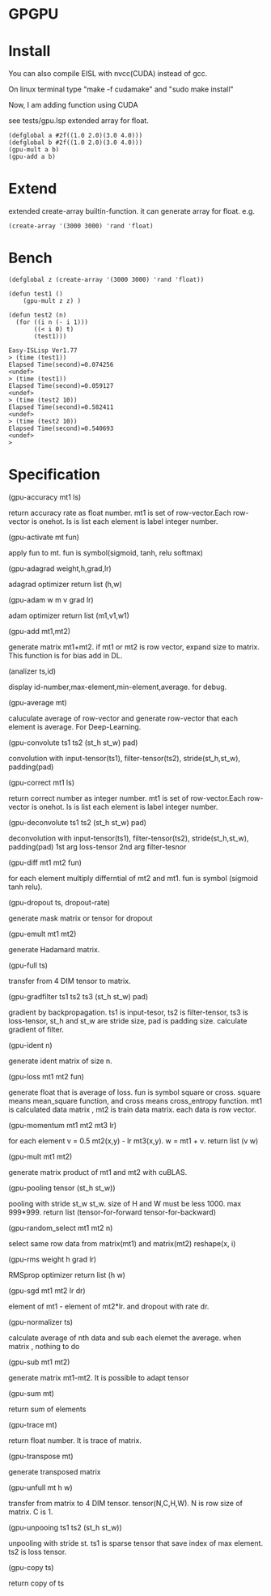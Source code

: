 # GPGPU

# Install
You can also compile EISL with nvcc(CUDA) instead of gcc.

On linux terminal type "make -f cudamake" and "sudo make install"

Now, I am adding function using CUDA

see tests/gpu.lsp
extended array for float.
```
(defglobal a #2f((1.0 2.0)(3.0 4.0)))
(defglobal b #2f((1.0 2.0)(3.0 4.0)))
(gpu-mult a b)
(gpu-add a b)
```
# Extend
extended create-array builtin-function.
it can generate array for float. e.g.
```
(create-array '(3000 3000) 'rand 'float)
```

# Bench

```
(defglobal z (create-array '(3000 3000) 'rand 'float))

(defun test1 ()
    (gpu-mult z z) )

(defun test2 (n)
  (for ((i n (- i 1)))
       ((< i 0) t)
       (test1)))

Easy-ISLisp Ver1.77
> (time (test1))
Elapsed Time(second)=0.074256
<undef>
> (time (test1))
Elapsed Time(second)=0.059127
<undef>
> (time (test2 10))
Elapsed Time(second)=0.582411
<undef>
> (time (test2 10))
Elapsed Time(second)=0.540693
<undef>
> 

```



# Specification

(gpu-accuracy mt1 ls)

return accuracy rate as float number. mt1 is set of row-vector.Each row-vector is onehot. ls is list each element is label integer number.

(gpu-activate mt fun) 

apply fun to mt. fun is symbol(sigmoid, tanh, relu softmax)

(gpu-adagrad weight,h,grad,lr) 

adagrad optimizer return list (h,w)

(gpu-adam w m v grad lr) 

adam optimizer return list (m1,v1,w1)

(gpu-add mt1,mt2) 

generate matrix mt1+mt2. if mt1 or mt2 is row vector, expand size to matrix. This function is for bias add in DL.

(analizer ts,id) 

display id-number,max-element,min-element,average. for debug.

(gpu-average mt) 

caluculate average of row-vector and generate row-vector that each element is average. For Deep-Learning.

(gpu-convolute ts1 ts2 (st_h st_w) pad) 

convolution with input-tensor(ts1), filter-tensor(ts2), stride(st_h,st_w), padding(pad)

(gpu-correct mt1 ls) 

return correct number as integer number. mt1 is set of row-vector.Each row-vector is onehot. ls is list each element is label integer number.

(gpu-deconvolute ts1 ts2 (st_h st_w) pad) 

deconvolution with input-tensor(ts1), filter-tensor(ts2), stride(st_h,st_w), padding(pad) 1st arg loss-tensor 2nd arg filter-tesnor

(gpu-diff mt1 mt2 fun)

for each element multiply differntial of mt2 and mt1. fun is symbol (sigmoid tanh relu).

(gpu-dropout ts, dropout-rate)

generate mask matrix or tensor for dropout

(gpu-emult mt1 mt2)

generate Hadamard matrix.

(gpu-full ts)

transfer from 4 DIM tensor to matrix.

(gpu-gradfilter ts1 ts2 ts3 (st_h st_w) pad) 

gradient by backpropagation. ts1 is input-tesor, ts2 is filter-tensor, ts3 is loss-tensor, st_h and st_w are stride size, pad is padding size. calculate gradient of filter.

(gpu-ident n) 

generate ident matrix of size n.

(gpu-loss mt1 mt2 fun)

generate float that is average of loss. fun is symbol square or cross. square means mean_square function, and cross means cross_entropy function. mt1 is calculated data matrix , mt2 is train data matrix. each data is row vector.


(gpu-momentum mt1 mt2 mt3 lr) 

for each element v = 0.5 mt2(x,y) - lr mt3(x,y). w = mt1 + v. return list (v w) 

(gpu-mult mt1 mt2)

generate matrix product of mt1 and mt2 with cuBLAS. 

(gpu-pooling tensor (st_h st_w)) 

pooling with stride st_w st_w. size of H and W must be less 1000. max 999*999. 
return list (tensor-for-forward tensor-for-backward)


(gpu-random_select mt1 mt2 n) 

select same row data from matrix(mt1) and matrix(mt2)
reshape(x, i)


(gpu-rms weight h grad lr) 

RMSprop optimizer return list (h w)


(gpu-sgd mt1 mt2 lr dr) 

element of mt1 - element of mt2*lr. and dropout with rate dr.


(gpu-normalizer ts) 

calculate average of nth data and sub each elemet the average. when matrix , nothing to do

(gpu-sub mt1 mt2) 

generate matrix mt1-mt2. It is possible to adapt tensor

(gpu-sum mt) 

return sum of elements


(gpu-trace mt) 

return float number. It is trace of matrix.


(gpu-transpose mt) 

generate transposed matrix

(gpu-unfull mt h w) 

transfer from matrix to 4 DIM tensor. tensor(N,C,H,W). N is row size of matrix. C is 1.


(gpu-unpooing ts1 ts2 (st_h st_w)) 

unpooling with stride st. ts1 is sparse tensor that save index of max element. ts2 is loss tensor.

(gpu-copy ts)

return copy of ts
